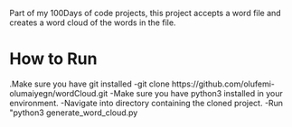 Part of my 100Days of code projects, this project accepts a word file and creates a word cloud of the words in the file.

<H1>How to Run </h1>
.Make sure you have git installed
-git clone https://github.com/olufemi-olumaiyegn/wordCloud.git
-Make sure you have python3 installed in your environment.
-Navigate into directory containing the cloned project.
-Run "python3 generate_word_cloud.py

